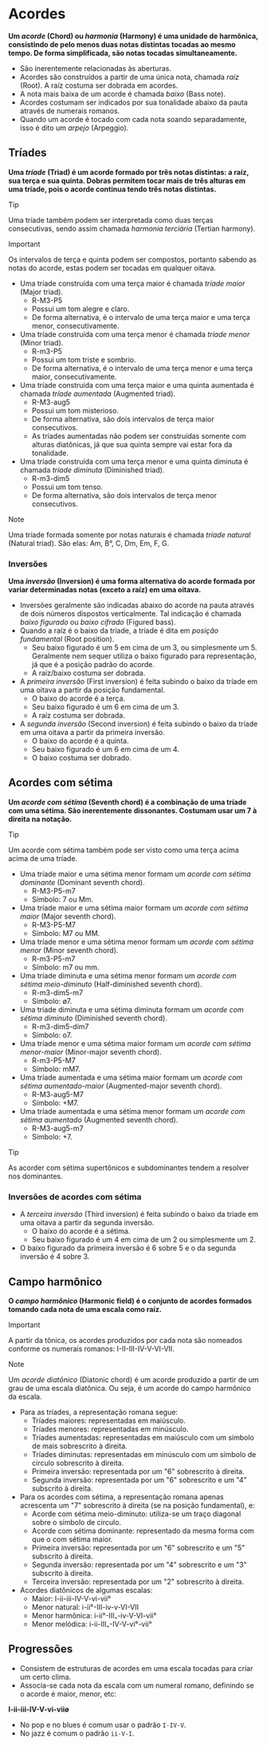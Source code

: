 # Acordes

**Um _acorde_ (Chord) ou _harmonia_ (Harmony) é uma unidade de harmônica, consistindo de pelo menos duas notas distintas tocadas ao mesmo tempo. De forma simplificada, são notas tocadas simultaneamente.**

-   São inerentemente relacionadas às aberturas.
-   Acordes são construídos a partir de uma única nota, chamada _raíz_ (Root). A raíz costuma ser dobrada em acordes.
-   A nota mais baixa de um acorde é chamada _baixo_ (Bass note).
-   Acordes costumam ser indicados por sua tonalidade abaixo da pauta através de numerais romanos.
-   Quando um acorde é tocado com cada nota soando separadamente, isso é dito um _arpejo_ (Arpeggio).

## Tríades

**Uma _tríade_ (Triad) é um acorde formado por três notas distintas: a raíz, sua terça e sua quinta. Dobras permitem tocar mais de três alturas em uma tríade, pois o acorde continua tendo três notas distintas.**

> [!TIP]
> Uma tríade também podem ser interpretada como duas terças consecutivas, sendo assim chamada _harmonia terciária_ (Tertian harmony).

> [!IMPORTANT]
> Os intervalos de terça e quinta podem ser compostos, portanto sabendo as notas do acorde, estas podem ser tocadas em qualquer oitava.

-   Uma tríade construída com uma terça maior é chamada _tríade maior_ (Major triad).
    -   R-M3-P5
    -   Possui um tom alegre e claro.
    -   De forma alternativa, é o intervalo de uma terça maior e uma terça menor, consecutivamente.
-   Uma tríade construída com uma terça menor é chamada _tríade menor_ (Minor triad).
    -   R-m3-P5
    -   Possui um tom triste e sombrio.
    -   De forma alternativa, é o intervalo de uma terça menor e uma terça maior, consecutivamente.
-   Uma tríade construída com uma terça maior e uma quinta aumentada é chamada _tríade aumentada_ (Augmented triad).
    -   R-M3-aug5
    -   Possui um tom misterioso.
    -   De forma alternativa, são dois intervalos de terça maior consecutivos.
    -   As tríades aumentadas não podem ser construídas somente com alturas diatônicas, já que sua quinta sempre vai estar fora da tonalidade.
-   Uma tríade construída com uma terça menor e uma quinta diminuta é chamada _tríade diminuta_ (Diminished triad).
    -   R-m3-dim5
    -   Possui um tom tenso.
    -   De forma alternativa, são dois intervalos de terça menor consecutivos.

> [!NOTE]
> Uma tríade formada somente por notas naturais é chamada _tríade natural_ (Natural triad). São elas: Am, B°, C, Dm, Em, F, G.

### Inversões

**Uma _inversão_ (Inversion) é uma forma alternativa do acorde formada por variar determinadas notas (exceto a raíz) em uma oitava.**

-   Inversões geralmente são indicadas abaixo do acorde na pauta através de dois números dispostos verticalmente. Tal indicação é chamada _baixo figurado_ ou _baixo cifrado_ (Figured bass).
-   Quando a raíz é o baixo da tríade, a tríade é dita em _posição fundamental_ (Root position).
    -   Seu baixo figurado é um 5 em cima de um 3, ou simplesmente um 5. Geralmente nem sequer utiliza o baixo figurado para representação, já que é a posição padrão do acorde.
    -   A raíz/baixo costuma ser dobrada.
-   A _primeira inversão_ (First inversion) é feita subindo o baixo da tríade em uma oitava a partir da posição fundamental.
    -   O baixo do acorde é a terça.
    -   Seu baixo figurado é um 6 em cima de um 3.
    -   A raíz costuma ser dobrada.
-   A _segunda inversão_ (Second inversion) é feita subindo o baixo da tríade em uma oitava a partir da primeira inversão.
    -   O baixo do acorde é a quinta.
    -   Seu baixo figurado é um 6 em cima de um 4.
    -   O baixo costuma ser dobrado.

## Acordes com sétima

**Um _acorde com sétima_ (Seventh chord) é a combinação de uma tríade com uma sétima. São inerentemente dissonantes. Costumam usar um 7 à direita na notação.**

> [!TIP]
> Um acorde com sétima também pode ser visto como uma terça acima acima de uma tríade.

-   Uma tríade maior e uma sétima menor formam um _acorde com sétima dominante_ (Dominant seventh chord).
    -   R-M3-P5-m7
    -   Símbolo: 7 ou Mm.
-   Uma tríade maior e uma sétima maior formam um _acorde com sétima maior_ (Major seventh chord).
    -   R-M3-P5-M7
    -   Símbolo: M7 ou MM.
-   Uma tríade menor e uma sétima menor formam um _acorde com sétima menor_ (Minor seventh chord).
    -   R-m3-P5-m7
    -   Símbolo: m7 ou mm.
-   Uma tríade diminuta e uma sétima menor formam um _acorde com sétima meio-diminuto_ (Half-diminished seventh chord).
    -   R-m3-dim5-m7
    -   Símbolo: ø7.
-   Uma tríade diminuta e uma sétima diminuta formam um _acorde com sétima diminuto_ (Diminished seventh chord).
    -   R-m3-dim5-dim7
    -   Símbolo: o7.
-   Uma tríade menor e uma sétima maior formam um _acorde com sétima menor-maior_ (Minor-major seventh chord).
    -   R-m3-P5-M7
    -   Símbolo: mM7.
-   Uma tríade aumentada e uma sétima maior formam um _acorde com sétima aumentado-maior_ (Augmented-major seventh chord).
    -   R-M3-aug5-M7
    -   Símbolo: +M7.
-   Uma tríade aumentada e uma sétima menor formam um _acorde com sétima aumentado_ (Augmented seventh chord).
    -   R-M3-aug5-m7
    -   Símbolo: +7.

> [!TIP]
> As acorder com sétima supertônicos e subdominantes tendem a resolver nos dominantes.

### Inversões de acordes com sétima

-   A _terceira inversão_ (Third inversion) é feita subindo o baixo da tríade em uma oitava a partir da segunda inversão.
    -   O baixo do acorde é a sétima.
    -   Seu baixo figurado é um 4 em cima de um 2 ou simplesmente um 2.
-   O baixo figurado da primeira inversão é 6 sobre 5 e o da segunda inversão é 4 sobre 3.

## Campo harmônico

**O _campo harmônico_ (Harmonic field) é o conjunto de acordes formados tomando cada nota de uma escala como raíz.**

> [!IMPORTANT]
> A partir da tônica, os acordes produzidos por cada nota são nomeados conforme os numerais romanos: I-II-III-IV-V-VI-VII.

> [!NOTE]
> Um _acorde diatônico_ (Diatonic chord) é um acorde produzido a partir de um grau de uma escala diatônica. Ou seja, é um acorde do campo harmônico da escala.

-   Para as tríades, a representação romana segue:
    -   Tríades maiores: representadas em maiúsculo.
    -   Tríades menores: representadas em minúsculo.
    -   Tríades aumentadas: representadas em maiúsculo com um símbolo de mais sobrescrito à direita.
    -   Tríades diminutas: representadas em minúsculo com um símbolo de circulo sobrescrito à direita.
    -   Primeira inversão: representada por um "6" sobrescrito à direita.
    -   Segunda inversão: representada por um "6" sobrescrito e um "4" subscrito à direita.
-   Para os acordes com sétima, a representação romana apenas acrescenta um "7" sobrescrito à direita (se na posição fundamental), e:
    -   Acorde com sétima meio-diminuto: utiliza-se um traço diagonal sobre o símbolo de circulo.
    -   Acorde com sétima dominante: representado da mesma forma com que o com sétima maior.
    -   Primeira inversão: representada por um "6" sobrescrito e um "5" subscrito à direita.
    -   Segunda inversão: representada por um "4" sobrescrito e um "3" subscrito à direita.
    -   Terceira inversão: representada por um "2" sobrescrito à direita.
-   Acordes diatônicos de algumas escalas:
    -   Maior: I-ii-iii-IV-V-vi-vii°
    -   Menor natural: i-ii°-III-iv-v-VI-VII
    -   Menor harmônica: i-ii°-III₊-iv-V-VI-vii°
    -   Menor melódica: i-ii-III₊-IV-V-vi°-vii°

## Progressões

-   Consistem de estruturas de acordes em uma escala tocadas para criar um certo clima.
-   Associa-se cada nota da escala com um numeral romano, definindo se o acorde é maior, menor, etc:

**I-ii-iii-IV-V-vi-viiø**

-   No pop e no blues é comum usar o padrão `I-IV-V`.
-   No jazz é comum o padrão `ii-V-I`.
